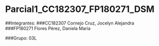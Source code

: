 # Parcial1_CC182307_FP180271_DSM

##Integrantes: 
###CC182307 Cornejo Cruz, Jocelyn Alejandra
###FP180271 Flores Pérez, Daniela María

###Grupo: 03L
